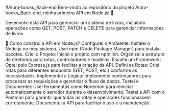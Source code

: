 #Alura-books_Back-end
Bem-vindo ao repositório do projeto Alura-books_Back-end, minha primeira API em Node.js! 🎉

Desenvolvi esta API para gerenciar um sistema de livros, incluindo operações como GET, POST, PATCH e DELETE para gerenciar informações de livros.

📘 Como construí a API em Node.js?
Configurei o Ambiente:
Instalei o Node.js no meu sistema.
Usei npm (Node Package Manager) para instalar pacotes.
Criei o Projeto:
Iniciei o projeto com npm init.
Organizei a estrutura de diretórios para rotas, controladores e modelos.
Escolhi um Framework:
Optei pelo Express.js para facilitar a criação da API.
Defini as Rotas:
Criei rotas para diferentes endpoints (GET, POST, etc.) conforme as necessidades.
Implementei a Lógica:
Implementei controladores para processar as requisições e gerenciar o fluxo de dados.
Testei e Documentei:
Usei ferramentas como Nodemon para reiniciar automaticamente o servidor durante o desenvolvimento.
Testei a API com o Postman para garantir que todas as rotas e operações funcionassem corretamente.
Documentei a API para facilitar o uso e a manutenção.
